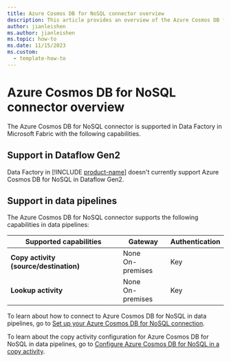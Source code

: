 ```yaml
---
title: Azure Cosmos DB for NoSQL connector overview
description: This article provides an overview of the Azure Cosmos DB for NoSQL connector in Microsoft Fabric.
author: jianleishen
ms.author: jianleishen
ms.topic: how-to
ms.date: 11/15/2023
ms.custom:
  - template-how-to
---
```


# Azure Cosmos DB for NoSQL connector overview

The Azure Cosmos DB for NoSQL connector is supported in Data Factory in Microsoft Fabric with the following capabilities.

## Support in Dataflow Gen2

Data Factory in [!INCLUDE [product-name](../includes/product-name.md)] doesn't currently support Azure Cosmos DB for NoSQL in Dataflow Gen2.

## Support in data pipelines

The Azure Cosmos DB for NoSQL connector supports the following capabilities in data pipelines:

| Supported capabilities | Gateway | Authentication |
| --- | --- | ---|
| **Copy activity (source/destination)** | None <br> On-premises | Key |
| **Lookup activity** | None <br> On-premises | Key |

To learn about how to connect to Azure Cosmos DB for NoSQL in data pipelines, go to [Set up your Azure Cosmos DB for NoSQL connection](connector-azure-cosmosdb-for-nosql.md#set-up-your-connection-in-a-data-pipeline).

To learn about the copy activity configuration for Azure Cosmos DB for NoSQL in data pipelines, go to [Configure Azure Cosmos DB for NoSQL in a copy activity](connector-azure-cosmosdb-for-nosql-copy-activity.md).

